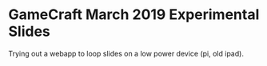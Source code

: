 # GameCraft March 2019 Experimental Slides

Trying out a webapp to loop slides on a low power device (pi, old ipad).
